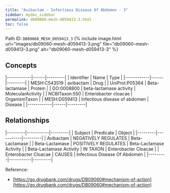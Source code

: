 ```yaml
---
title: "Avibactam - Infectious Disease Of Abdomen - 3"
sidebar: mydoc_sidebar
permalink: db09060-mesh-d059413-3.html
toc: false 
---
```



Path ID: `DB09060_MESH_D059413_3`
{% include image.html url="images/db09060-mesh-d059413-3.png" file="db09060-mesh-d059413-3.png" alt="db09060-mesh-d059413-3" %}

## Concepts

|------------|------|---------|
| Identifier | Name | Type    |
|------------|------|---------|
| MESH:C543519 | avibactam | Drug |
| UniProt:P05364 | Beta-lactamase | Protein |
| GO:0008800 | beta-lactamase activity | MolecularActivity |
| NCBITaxon:550 | Enterobacter cloacae | OrganismTaxon |
| MESH:D059413 | Infectious disease of abdomen | Disease |
|------------|------|---------|

## Relationships

|---------|-----------|---------|
| Subject | Predicate | Object  |
|---------|-----------|---------|
| Avibactam | NEGATIVELY REGULATES | Beta-Lactamase |
| Beta-Lactamase | POSITIVELY REGULATES | Beta-Lactamase Activity |
| Beta-Lactamase Activity | IN TAXON | Enterobacter Cloacae |
| Enterobacter Cloacae | CAUSES | Infectious Disease Of Abdomen |
|---------|-----------|---------|

Reference: 
  - [https://go.drugbank.com/drugs/DB09060#mechanism-of-action](https://go.drugbank.com/drugs/DB09060#mechanism-of-action)
